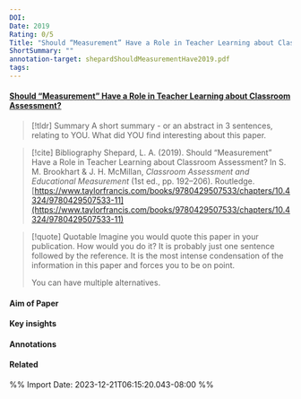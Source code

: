 ```yaml
---
DOI: 
Date: 2019
Rating: 0/5
Title: "Should “Measurement” Have a Role in Teacher Learning about Classroom Assessment?"
ShortSummary: ""
annotation-target: shepardShouldMeasurementHave2019.pdf
tags: 
---
```



#### [Should “Measurement” Have a Role in Teacher Learning about Classroom Assessment?](shepardShouldMeasurementHave2019.pdf)




> [!tldr] Summary
> A short summary - or an abstract in 3 sentences, relating to YOU. What did YOU find interesting about this paper. 

> [!cite] Bibliography
>Shepard, L. A. (2019). Should “Measurement” Have a Role in Teacher Learning about Classroom Assessment? In S. M. Brookhart & J. H. McMillan, _Classroom Assessment and Educational Measurement_ (1st ed., pp. 192–206). Routledge. [https://www.taylorfrancis.com/books/9780429507533/chapters/10.4324/9780429507533-11](https://www.taylorfrancis.com/books/9780429507533/chapters/10.4324/9780429507533-11)

> [!quote] Quotable
> Imagine you would quote this paper in your publication. How would you do it? It is probably just one sentence followed by the reference. It is the most intense condensation of the information in this paper and forces you to be on point. 
> 
> You can have multiple alternatives. 


#### Aim of Paper


#### Key insights 




#### Annotations





#### Related

%% Import Date: 2023-12-21T06:15:20.043-08:00 %%
